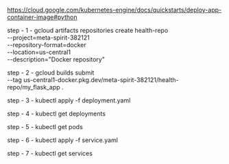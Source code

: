 
https://cloud.google.com/kubernetes-engine/docs/quickstarts/deploy-app-container-image#python

step - 1 -
gcloud artifacts repositories create health-repo \
    --project=meta-spirit-382121 \
    --repository-format=docker \
    --location=us-central1 \
    --description="Docker repository"

step - 2 -
gcloud builds submit \
  --tag us-central1-docker.pkg.dev/meta-spirit-382121/health-repo/my_flask_app .

step - 3 -
kubectl apply -f deployment.yaml

step - 4 -
kubectl get deployments

step - 5 -
kubectl get pods

step - 6 -
kubectl apply -f service.yaml

step - 7 -
kubectl get services


